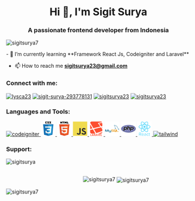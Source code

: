 <h1 align="center">Hi 👋, I'm Sigit Surya</h1>
<h3 align="center">A passionate frontend developer from Indonesia</h3>

<p align="left"> <img src="https://komarev.com/ghpvc/?username=sigitsurya7&label=Profile%20views&color=0e75b6&style=flat" alt="sigitsurya7" /> </p>
<!--
<p align="left"> <a href="https://github.com/ryo-ma/github-profile-trophy"><img src="https://github-profile-trophy.vercel.app/?username=sigitsurya7" alt="sigitsurya7" /></a> </p>
-->
- 🌱 I’m currently learning **Framework React Js, Codeigniter and Laravel**

- 📫 How to reach me **sigitsurya23@gmail.com**

<h3 align="left">Connect with me:</h3>
<p align="left">
<a href="https://twitter.com/lysca23" target="blank"><img align="center" src="https://raw.githubusercontent.com/rahuldkjain/github-profile-readme-generator/master/src/images/icons/Social/twitter.svg" alt="lysca23" height="30" width="40" /></a>
<a href="https://linkedin.com/in/sigit-surya-293778131" target="blank"><img align="center" src="https://raw.githubusercontent.com/rahuldkjain/github-profile-readme-generator/master/src/images/icons/Social/linked-in-alt.svg" alt="sigit-surya-293778131" height="30" width="40" /></a>
<a href="https://fb.com/sigitsurya23" target="blank"><img align="center" src="https://raw.githubusercontent.com/rahuldkjain/github-profile-readme-generator/master/src/images/icons/Social/facebook.svg" alt="sigitsurya23" height="30" width="40" /></a>
<a href="https://instagram.com/sigitsurya23" target="blank"><img align="center" src="https://raw.githubusercontent.com/rahuldkjain/github-profile-readme-generator/master/src/images/icons/Social/instagram.svg" alt="sigitsurya23" height="30" width="40" /></a>
</p>

<h3 align="left">Languages and Tools:</h3>
<p align="left"> <a href="https://codeigniter.com" target="_blank" rel="noreferrer"> <img src="https://cdn.worldvectorlogo.com/logos/codeigniter.svg" alt="codeigniter" width="40" height="40"/> </a> <a href="https://www.w3schools.com/css/" target="_blank" rel="noreferrer"> <img src="https://raw.githubusercontent.com/devicons/devicon/master/icons/css3/css3-original-wordmark.svg" alt="css3" width="40" height="40"/> </a> <a href="https://www.w3.org/html/" target="_blank" rel="noreferrer"> <img src="https://raw.githubusercontent.com/devicons/devicon/master/icons/html5/html5-original-wordmark.svg" alt="html5" width="40" height="40"/> </a> <a href="https://developer.mozilla.org/en-US/docs/Web/JavaScript" target="_blank" rel="noreferrer"> <img src="https://raw.githubusercontent.com/devicons/devicon/master/icons/javascript/javascript-original.svg" alt="javascript" width="40" height="40"/> </a> <a href="https://laravel.com/" target="_blank" rel="noreferrer"> <img src="https://raw.githubusercontent.com/devicons/devicon/master/icons/laravel/laravel-plain-wordmark.svg" alt="laravel" width="40" height="40"/> </a> <a href="https://www.mysql.com/" target="_blank" rel="noreferrer"> <img src="https://raw.githubusercontent.com/devicons/devicon/master/icons/mysql/mysql-original-wordmark.svg" alt="mysql" width="40" height="40"/> </a> <a href="https://www.php.net" target="_blank" rel="noreferrer"> <img src="https://raw.githubusercontent.com/devicons/devicon/master/icons/php/php-original.svg" alt="php" width="40" height="40"/> </a> <a href="https://reactjs.org/" target="_blank" rel="noreferrer"> <img src="https://raw.githubusercontent.com/devicons/devicon/master/icons/react/react-original-wordmark.svg" alt="react" width="40" height="40"/> </a> <a href="https://tailwindcss.com/" target="_blank" rel="noreferrer"> <img src="https://www.vectorlogo.zone/logos/tailwindcss/tailwindcss-icon.svg" alt="tailwind" width="40" height="40"/> </a> </p>

<h3 align="left">Support:</h3>
<p><a href="https://www.buymeacoffee.com/sigitsurya"> <img align="left" src="https://cdn.buymeacoffee.com/buttons/v2/default-yellow.png" height="50" width="210" alt="sigitsurya" /></a></p><br><br>

<p><img align="left" src="https://github-readme-stats.vercel.app/api/top-langs?username=sigitsurya7&show_icons=true&theme=merko&locale=en&layout=compact" alt="sigitsurya7" /></p>

<p>&nbsp;<img align="center" src="https://github-readme-stats.vercel.app/api?username=sigitsurya7&show_icons=true&locale=en" alt="sigitsurya7" /></p>

<p><img align="center" src="https://github-readme-streak-stats.herokuapp.com/?user=sigitsurya7&" alt="sigitsurya7" /></p>
